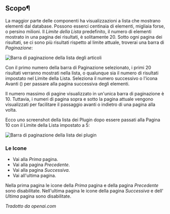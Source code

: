 <!-- Filename: Help6.x:List_Pagination / Display title: Paginazione Della Lista -->

## Scopo¶

La maggior parte delle componenti ha visualizzazioni a lista che mostrano elementi dal database. Possono esserci centinaia di elementi, migliaia forse, o persino milioni. Il *Limite della Lista* predefinito, il numero di elementi mostrato in una pagina dei risultati, è solitamente 20. Sotto ogni pagina dei risultati, se ci sono più risultati rispetto al limite attuale, troverai una barra di *Paginazione*:

![Barra di paginazione della lista degli articoli](../../../it/images/common-elements/articles-list-pagination-bar.png)

Con il primo numero della barra di Paginazione selezionato, i primi 20 risultati verranno mostrati nella lista, o qualunque sia il numero di risultati impostato nel Limite della Lista. Seleziona il numero successivo o l'icona Avanti (<span class="icon-angle-right"></span>) per passare alla pagina successiva degli elementi.

Il numero massimo di pagine visualizzato in un'unica barra di paginazione è 10. Tuttavia, i numeri di pagina sopra e sotto la pagina attuale vengono visualizzati per facilitare il passaggio avanti o indietro di una pagina alla volta.

Ecco uno screenshot della lista dei Plugin dopo essere passati alla Pagina 10 con il Limite della Lista impostato a 5:

![Barra di paginazione della lista dei plugin](../../../it/images/common-elements/plugins-list-pagination-bar.png)

### Le Icone

* <span class="icon-angle-double-left"></span> Vai alla *Prima* pagina.
* <span class="icon-angle-left"></span> Vai alla pagina *Precedente*.
* <span class="icon-angle-right"></span> Vai alla pagina *Successiva*.
* <span class="icon-angle-double-right"></span> Vai all'ultima pagina.

Nella prima pagina le icone della *Prima* pagina e della pagina *Precedente* sono disabilitate. Nell'ultima pagina le icone della pagina *Successiva* e dell' *Ultima* pagina sono disabilitate.

*Tradotto da openai.com*

